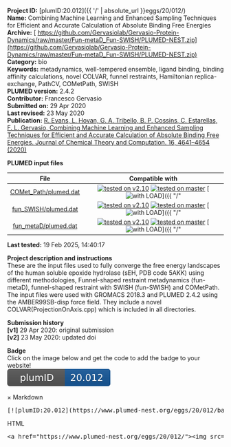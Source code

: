 **Project ID:** [plumID:20.012]({{ '/' | absolute_url }}eggs/20/012/)  
**Name:**  Combining Machine Learning and Enhanced Sampling Techniques for Efficient and Accurate Calculation of Absolute Binding Free Energies  
**Archive:** [ https://github.com/Gervasiolab/Gervasio-Protein-Dynamics/raw/master/Fun-metaD_Fun-SWISH/PLUMED-NEST.zip](https://github.com/Gervasiolab/Gervasio-Protein-Dynamics/raw/master/Fun-metaD_Fun-SWISH/PLUMED-NEST.zip)  
**Category:**  bio  
**Keywords:**  metadynamics, well-tempered ensemble, ligand binding, binding affinity calculations, novel COLVAR, funnel restraints, Hamiltonian replica-exchange, PathCV, COMetPath, SWISH  
**PLUMED version:**  2.4.2  
**Contributor:**  Francesco Gervasio  
**Submitted on:** 29 Apr 2020  
**Last revised:** 23 May 2020  
**Publication:** [R. Evans, L. Hovan, G. A. Tribello, B. P. Cossins, C. Estarellas, F. L. Gervasio, Combining Machine Learning and Enhanced Sampling Techniques for Efficient and Accurate Calculation of Absolute Binding Free Energies. Journal of Chemical Theory and Computation. 16, 4641–4654 (2020)](http://dx.doi.org/10.1021/acs.jctc.0c00075)  
  
**PLUMED input files**  
  
| File     | Compatible with |  
|:--------:|:--------:|  
| [COMet_Path/plumed.dat](./data/COMet_Path/plumed.dat.md) |  [![tested on v2.10](https://img.shields.io/badge/v2.10-passing-green.svg)](data/COMet_Path/plumed.dat.plumed.stderr) [![tested on master](https://img.shields.io/badge/master-passing-green.svg)](data/COMet_Path/plumed.dat.plumed_master.stderr) [![with LOAD](https://img.shields.io/badge/with-LOAD-yellow.svg)]({{ "/" | absolute_url }}badges) |  
| [fun_SWISH/plumed.dat](./data/fun_SWISH/plumed.dat.md) |  [![tested on v2.10](https://img.shields.io/badge/v2.10-passing-green.svg)](data/fun_SWISH/plumed.dat.plumed.stderr) [![tested on master](https://img.shields.io/badge/master-passing-green.svg)](data/fun_SWISH/plumed.dat.plumed_master.stderr) [![with LOAD](https://img.shields.io/badge/with-LOAD-yellow.svg)]({{ "/" | absolute_url }}badges) |  
| [fun_metaD/plumed.dat](./data/fun_metaD/plumed.dat.md) |  [![tested on v2.10](https://img.shields.io/badge/v2.10-passing-green.svg)](data/fun_metaD/plumed.dat.plumed.stderr) [![tested on master](https://img.shields.io/badge/master-passing-green.svg)](data/fun_metaD/plumed.dat.plumed_master.stderr) [![with LOAD](https://img.shields.io/badge/with-LOAD-yellow.svg)]({{ "/" | absolute_url }}badges) |  
  
**Last tested:**  19 Feb 2025, 14:40:17
  
**Project description and instructions**  
These are the input files used to fully converge the free energy landscapes of the human soluble epoxide hydrolase (sEH, PDB code 5AKK) using different methodologies, Funnel-shaped restraint metadynamics (fun-metaD), funnel-shaped restraint with SWISH (fun-SWISH) and COMetPath. The input files were used with GROMACS 2018.3 and PLUMED 2.4.2 using the AMBER99SB-disp force field. They include a novel COLVAR(ProjectionOnAxis.cpp) which is included in all directories. 

  
**Submission history**  
**[v1]** 29 Apr 2020: original submission  
**[v2]** 23 May 2020: updated doi  
  
**Badge**  
Click on the image below and get the code to add the badge to your website!  
<img src="./badge.svg" alt="plumeDnest:20.012" id="myBtn" class="badge">
<div id="myModal" class="modal">
  <div class="modal-content">
    <span class="close">&times;</span>
    Markdown<pre>[![plumID:20.012](https://www.plumed-nest.org/eggs/20/012/badge.svg)](https://www.plumed-nest.org/eggs/20/012/)</pre>
    HTML<pre>&lt;a href="https://www.plumed-nest.org/eggs/20/012/"&gt;&lt;img src="https://www.plumed-nest.org/eggs/20/012/badge.svg" alt="plumID:20.012"&gt;&lt;/a&gt;</pre>
  </div>
</div>
